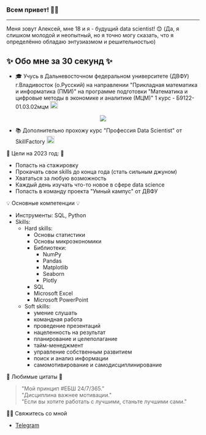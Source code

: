 ### Всем привет! 🐼👋
---
Меня зовут Алексей, мне 18 и я - будущий data scientist! 😊  (Да, я слишком молодой и неопытный, но я точно могу сказать, что я определённо обладаю энтузиазмом и решительностью)

## ✨ Обо мне за 30 секунд ✨

* 🎓 Учусь в Дальневосточном федеральном университете (ДВФУ) г.Владивосток (о.Русский) на направлении "Прикладная математика и информатика (ПМИ)" на программе подготовки "Математика и цифровые методы в экономике и аналитике (МЦМ)" 1 курс - Б9122-01.03.02мцм <img src="https://sun5-3.userapi.com/impg/m71tQ6o0LB-3AUQzYNJGRQ0Yv7UVj1enygYlWA/OFFLAVFFCKk.jpg?size=1080x1080&quality=95&sign=caad410797d11bf911dfa12be2683c83&type=album" width=20 heght=20>

<center><img src="https://thumb.tildacdn.com/tild3962-3930-4231-b430-383266613430/-/format/webp/image_3.png"></center>

* 📚 Дополнительно прохожу курс "Профессия Data Scientist" от SkillFactory <img src="https://yt3.ggpht.com/ytc/AMLnZu8IAAuKVZCvz8yqhgsXg_Xu38RapmhE2k358V-3=s900-c-k-c0x00ffffff-no-rj" width=20 heght=20>  

🎐 Цели на 2023 год: 🎐
* Попасть на стажировку
* Прокачать свои skills до конца года (стать сильным джуном) 
* Хвататься за любую возможность
* Каждый день изучать что-то новое в сфере data science 
* Попасть в команду проекта "Умный кампус" от ДВФУ 


💡 Основные компетенции 💡
* Инструменты: SQL, Python
* Skills:
  - Hard skills:
    - Основы статистики
    - Основы микроэкономики
    - Библиотеки:
      - NumPy
      - Pandas
      - Matplotlib
      - Seaborn
      - Plotly
    - SQL
    - Microsoft Excel
    - Microsoft PowerPoint
  * Soft skills:
    - умение слушать
    - командная работа
    - проведение презентаций
    - нацеленность на результат
    - планирование и целеполагание
    - тайм-менеджмент
    - управление собственным развитием
    - поиск и анализ информации
    - самомотивирование и самодисциплинирование

🌸 Любимые цитаты 🌸
> "Мой принцип #ЕБШ 24/7/365."  
> "Дисциплина важнее мотивации."  
> "Если вы хотите работать с лучшими, станьте лучшими сами."  


🙌🏻 Свяжитесь со мной
- [Telegram](https://t.me/Marshmallow0603)
